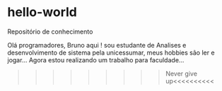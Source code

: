 # hello-world
Repositório de conhecimento 

Olá programadores, Bruno aqui ! sou estudante de Analises e desenvolvimento de sistema pela unicessumar, meus hobbies são ler e jogar... Agora estou realizando um trabalho para faculdade... 

>>>>>>>>>Never give up<<<<<<<<<<
>>>>>>>>>
